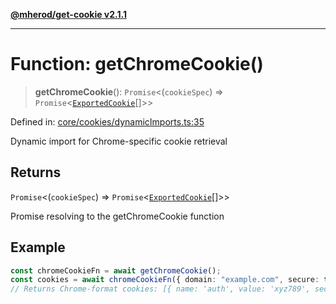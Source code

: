 [**@mherod/get-cookie v2.1.1**](../../index.html)

---

# Function: getChromeCookie()

> **getChromeCookie**(): `Promise`\<(`cookieSpec`) => `Promise`\<[`ExportedCookie`](../../types/ExportedCookie/interfaces/ExportedCookie.md)[]\>\>

Defined in: [core/cookies/dynamicImports.ts:35](https://github.com/mherod/get-cookie/blob/f162cf080e158f18fe4a3d39249851b82b6fc5ad/src/core/cookies/dynamicImports.ts#L35)

Dynamic import for Chrome-specific cookie retrieval

## Returns

`Promise`\<(`cookieSpec`) => `Promise`\<[`ExportedCookie`](../../types/ExportedCookie/interfaces/ExportedCookie.md)[]\>\>

Promise resolving to the getChromeCookie function

## Example

```typescript
const chromeCookieFn = await getChromeCookie();
const cookies = await chromeCookieFn({ domain: "example.com", secure: true });
// Returns Chrome-format cookies: [{ name: 'auth', value: 'xyz789', secure: true }, ...]
```
